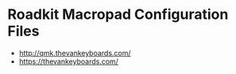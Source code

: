 # Roadkit Macropad Configuration Files

* http://qmk.thevankeyboards.com/
* https://thevankeyboards.com/

